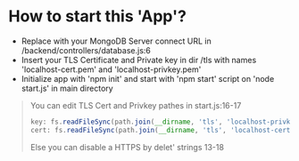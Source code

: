 # How to start this 'App'?

- Replace with your MongoDB Server connect URL in /backend/controllers/database.js:6
- Insert your TLS Certificate and Private key in dir /tls with names 'localhost-cert.pem' and 'localhost-privkey.pem'
- Initialize app with 'npm init' and start with 'npm start' script on 'node start.js' in main directory

> You can edit TLS Cert and Privkey pathes in start.js:16-17
> ```js
> key: fs.readFileSync(path.join(__dirname, 'tls', 'localhost-privkey.pem')),
> cert: fs.readFileSync(path.join(__dirname, 'tls', 'localhost-cert.pem'))
> ```
> Else you can disable a HTTPS by delet' strings 13-18
